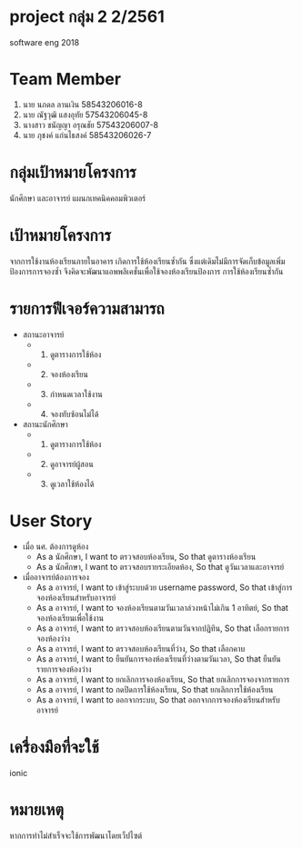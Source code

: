 # project กลุ่ม 2 2/2561
software eng 2018

# Team Member
  1. นาย นภดล ลานเงิน 58543206016-8
  2. นาย ณัฐวุฒิ แสงอุทัย 57543206045-8
  3. นางสาว ชนัญญา อรุณชัย 57543206007-8
  4. นาย ภุชงค์ แก่นไธสงค์ 58543206026-7

# กลุ่มเป้าหมายโครงการ
  นักศึกษา และอาจารย์ แผนกเทคนิคคอมพิวเตอร์

# เป้าหมายโครงการ
  จากการใช้งานห้องเรียนภายในอาคาร เกิดการใช้ห้องเรียนซ้ำกัน ซึ่งแต่เดิมไม่มีการจัดเก็บข้อมูลเพิ่มป้องการการจองซ้ำ จึงคิดจะพัฒนาแอพพลิเคชั่นเพื่อใช้จองห้องเรียนป้องการ การใช้ห้องเรียนซ้ำกัน

# รายการฟีเจอร์ความสามารถ
  - สถานะอาจารย์
    - 1. ดูตารางการใช้ห้อง
    - 2. จองห้องเรียน
    - 3. กำหนดเวลาใช้งาน
    - 4. จองทับซ้อนไม่ได้
  - สถานะนักศึกษา
    - 1. ดูตารางการใช้ห้อง
    - 2. ดูอาจารย์ผู้สอน
    - 3. ดูเวลาใช้ห้องได้
# User Story
  - เมื่อ นศ. ต้องการดูห้อง 
    - As a นักศึกษา, I want to ตรวจสอบห้องเรียน, So that ดูตารางห้องเรียน
    - As a นักศึกษา, I want to ตรวจสอบรายระเอียดห้อง, So that ดูวันเวลาและอาจารย์
  - เมื่ออาจารย์ต้องการจอง
    - As a อาจารย์, I want to เข้าสู่ระบบด้วย username password, So that เข้าสู่การจองห้องเรียนสำหรับอาจารย์
    - As a อาจารย์, I want to จองห้องเรียนตามวันเวลาล่วงหน้าไม่เกิน 1 อาทิตย์, So that จองห้องเรียนเพื่อใช้งาน
    - As a อาจารย์, I want to ตรวจสอบห้องเรียนตามวันจากปฏิทิน, So that เลือกรายการจองห้องว่าง
    - As a อาจารย์, I want to ตรวจสอบห้องเรียนที่ว่าง, So that เลือกคาบ
    - As a อาจารย์, I want to ยืนยันการจองห้องเรียนที่ว่างตามวันเวลา, So that ยืนยันรายการจองห้องว่าง
    - As a อาจารย์, I want to ยกเลิกการจองห้องเรียน, So that ยกเลิกการจองจากรายการ 
    - As a อาจารย์, I want to กดปิดการใช้ห้องเรียน, So that ยกเลิกการใช้ห้องเรียน
    - As a อาจารย์, I want to ออกจากระบบ, So that ออกจากการจองห้องเรียนสำหรับอาจารย์
    
# เครื่องมือที่จะใช้
  ionic

# หมายเหตุ
  หากการทำไม่สำเร็จจะใช้การพัฒนาโดยเว็ปไซต์
